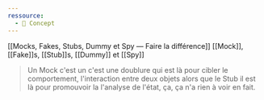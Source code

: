 ```yaml
---
ressource:
  - 🧠 Concept
---
```


[[Mocks, Fakes, Stubs, Dummy et Spy — Faire la différence]]
[[Mock]], [[Fake]]s, [[Stub]]s, [[Dummy]] et [[Spy]]

>   Un Mock c'est un c'est une doublure qui est là pour cibler le comportement, l'interaction entre deux objets alors que le Stub il est là pour promouvoir la l'analyse de l'état, ça, ça n'a rien à voir en fait.